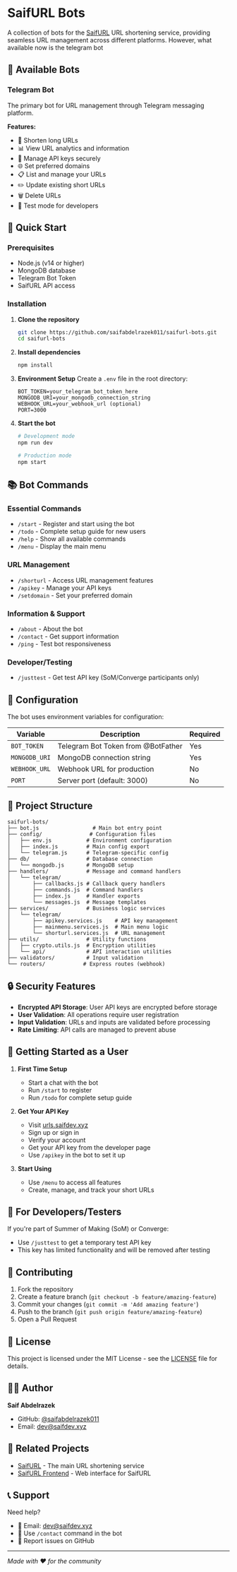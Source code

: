 # SaifURL Bots

A collection of bots for the [SaifURL](https://github.com/saifabdelrazek011/saifurl) URL shortening service, providing seamless URL management across different platforms.
However, what available now is the telegram bot

## 🤖 Available Bots

### Telegram Bot

The primary bot for URL management through Telegram messaging platform.

**Features:**

- 🔗 Shorten long URLs
- 📊 View URL analytics and information
- 🔑 Manage API keys securely
- 🌐 Set preferred domains
- 📋 List and manage your URLs
- ✏️ Update existing short URLs
- 🗑️ Delete URLs
- 🧪 Test mode for developers

## 🚀 Quick Start

### Prerequisites

- Node.js (v14 or higher)
- MongoDB database
- Telegram Bot Token
- SaifURL API access

### Installation

1. **Clone the repository**

   ```bash
   git clone https://github.com/saifabdelrazek011/saifurl-bots.git
   cd saifurl-bots
   ```

2. **Install dependencies**

   ```bash
   npm install
   ```

3. **Environment Setup**
   Create a `.env` file in the root directory:

   ```env
   BOT_TOKEN=your_telegram_bot_token_here
   MONGODB_URI=your_mongodb_connection_string
   WEBHOOK_URL=your_webhook_url (optional)
   PORT=3000
   ```

4. **Start the bot**

   ```bash
   # Development mode
   npm run dev

   # Production mode
   npm start
   ```

## 📚 Bot Commands

### Essential Commands

- `/start` - Register and start using the bot
- `/todo` - Complete setup guide for new users
- `/help` - Show all available commands
- `/menu` - Display the main menu

### URL Management

- `/shorturl` - Access URL management features
- `/apikey` - Manage your API keys
- `/setdomain` - Set your preferred domain

### Information & Support

- `/about` - About the bot
- `/contact` - Get support information
- `/ping` - Test bot responsiveness

### Developer/Testing

- `/justtest` - Get test API key (SoM/Converge participants only)

## 🔧 Configuration

The bot uses environment variables for configuration:

| Variable      | Description                        | Required |
| ------------- | ---------------------------------- | -------- |
| `BOT_TOKEN`   | Telegram Bot Token from @BotFather | Yes      |
| `MONGODB_URI` | MongoDB connection string          | Yes      |
| `WEBHOOK_URL` | Webhook URL for production         | No       |
| `PORT`        | Server port (default: 3000)        | No       |

## 📁 Project Structure

```
saifurl-bots/
├── bot.js                 # Main bot entry point
├── config/               # Configuration files
│   ├── env.js           # Environment configuration
│   ├── index.js         # Main config export
│   └── telegram.js      # Telegram-specific config
├── db/                  # Database connection
│   └── mongodb.js       # MongoDB setup
├── handlers/            # Message and command handlers
│   └── telegram/
│       ├── callbacks.js # Callback query handlers
│       ├── commands.js  # Command handlers
│       ├── index.js     # Handler exports
│       └── messages.js  # Message templates
├── services/            # Business logic services
│   └── telegram/
│       ├── apikey.services.js    # API key management
│       ├── mainmenu.services.js  # Main menu logic
│       └── shorturl.services.js  # URL management
├── utils/               # Utility functions
│   ├── crypto.utils.js  # Encryption utilities
│   └── api/             # API interaction utilities
├── validators/          # Input validation
└── routers/            # Express routes (webhook)
```

## 🔒 Security Features

- **Encrypted API Storage**: User API keys are encrypted before storage
- **User Validation**: All operations require user registration
- **Input Validation**: URLs and inputs are validated before processing
- **Rate Limiting**: API calls are managed to prevent abuse

## 🎯 Getting Started as a User

1. **First Time Setup**

   - Start a chat with the bot
   - Run `/start` to register
   - Run `/todo` for complete setup guide

2. **Get Your API Key**

   - Visit [urls.saifdev.xyz](https://urls.saifdev.xyz)
   - Sign up or sign in
   - Verify your account
   - Get your API key from the developer page
   - Use `/apikey` in the bot to set it up

3. **Start Using**
   - Use `/menu` to access all features
   - Create, manage, and track your short URLs

## 🧪 For Developers/Testers

If you're part of Summer of Making (SoM) or Converge:

- Use `/justtest` to get a temporary test API key
- This key has limited functionality and will be removed after testing

## 🤝 Contributing

1. Fork the repository
2. Create a feature branch (`git checkout -b feature/amazing-feature`)
3. Commit your changes (`git commit -m 'Add amazing feature'`)
4. Push to the branch (`git push origin feature/amazing-feature`)
5. Open a Pull Request

## 📝 License

This project is licensed under the MIT License - see the [LICENSE](LICENSE) file for details.

## 👨‍💻 Author

**Saif Abdelrazek**

- GitHub: [@saifabdelrazek011](https://github.com/saifabdelrazek011)
- Email: dev@saifdev.xyz

## 🔗 Related Projects

- [SaifURL](https://github.com/saifabdelrazek011/saifurl) - The main URL shortening service
- [SaifURL Frontend](https://urls.saifdev.xyz) - Web interface for SaifURL

## 📞 Support

Need help?

- 📧 Email: [dev@saifdev.xyz](mailto:dev@saifdev.xyz)
- 💬 Use `/contact` command in the bot
- 🐛 Report issues on GitHub

---

_Made with ❤️ for the community_
